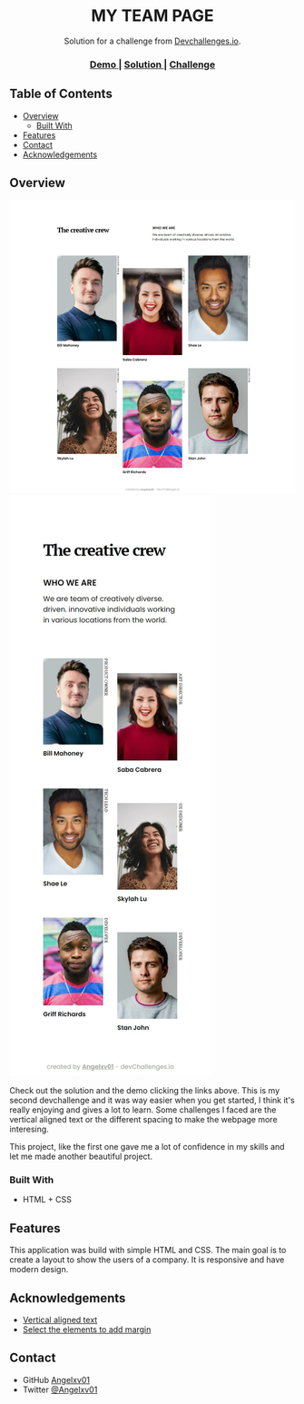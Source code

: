 <!-- Please update value in the {}  -->

<h1 align="center">MY TEAM PAGE</h1>

<div align="center">
   Solution for a challenge from  <a href="http://devchallenges.io" target="_blank">Devchallenges.io</a>.
</div>

<div align="center">
  <h3>
    <a href="https://dazzling-lumiere-6be99a.netlify.app/">
      Demo
    </a>
    <span> | </span>
    <a href="https://github.com/Angelxv01/my-team-page-master">
      Solution
    </a>
    <span> | </span>
    <a href="https://devchallenges.io/challenges/hhmesazsqgKXrTkYkt0U">
      Challenge
    </a>
  </h3>
</div>

<!-- TABLE OF CONTENTS -->

## Table of Contents

- [Overview](#overview)
  - [Built With](#built-with)
- [Features](#features)
- [Contact](#contact)
- [Acknowledgements](#acknowledgements)

<!-- OVERVIEW -->

## Overview

![screenshot](https://github.com/Angelxv01/my-team-page-master/blob/main/web.jpeg)
![screenshot](https://github.com/Angelxv01/my-team-page-master/blob/main/mobile.jpeg)

Check out the solution and the demo clicking the links above.
This is my second devchallenge and it was way easier when you get started, I think it's really enjoying and gives a lot to learn. 
Some challenges I faced are the vertical aligned text or the different spacing to make the webpage more interesing.

This project, like the first one gave me a lot of confidence in my skills and let me made another beautiful project.

### Built With

- HTML + CSS

## Features

This application was build with simple HTML and CSS. The main goal is to create a layout to show the users of a company. It is responsive and have modern design.


## Acknowledgements

- [Vertical aligned text](https://www.w3schools.com/cssref/css3_pr_writing-mode.asp)
- [Select the elements to add margin](https://developer.mozilla.org/en-US/docs/Web/CSS/:nth-of-type)

## Contact

- GitHub [Angelxv01](https://github.com/Angelxv01)
- Twitter [@Angelxv01](https://twitter.com/Angelxv01)

